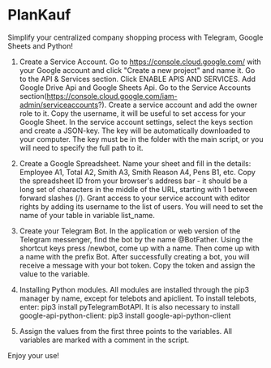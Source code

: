 # PlanKauf
Simplify your centralized company shopping process with Telegram, Google Sheets and Python!

1. Create a Service Account. Go to https://console.cloud.google.com/ with your Google account and click "Create a new project" and name it. Go to the API & Services section. Click ENABLE APIS AND SERVICES. Add Google Drive Api and Google Sheets Api. Go to the Service Accounts section(https://console.cloud.google.com/iam-admin/serviceaccounts?). Create a service account and add the owner role to it. Copy the username, it will be useful to set access for your Google Sheet. In the service account settings, select the keys section and create a JSON-key. The key will be automatically downloaded to your computer. The key must be in the folder with the main script, or you will need to specify the full path to it.

2. Create a Google Spreadsheet. Name your sheet and fill in the details: Employee A1, Total A2, Smith A3, Smith Reason A4, Pens B1, etc. Copy the spreadsheet ID from your browser's address bar - it should be a long set of characters in the middle of the URL, starting with 1 between forward slashes (/). Grant access to your service account with editor rights by adding its username to the list of users. You will need to set the name of your table in variable list_name.

3. Create your Telegram Bot. In the application or web version of the Telegram messenger, find the bot by the name @BotFather. Using the shortcut keys press /newbot, come up with a name. Then come up with a name with the prefix Bot. After successfully creating a bot, you will receive a message with your bot token. Copy the token and assign the value to the variable.

4. Installing Python modules. All modules are installed through the pip3 manager by name, except for telebots and apiclient. 
To install telebots, enter:
pip3 install pyTelegramBotAPI.
It is also necessary to install google-api-python-client:
pip3 install google-api-python-client

5. Assign the values from the first three points to the variables. All variables are marked with a comment in the script. 

Enjoy your use!
